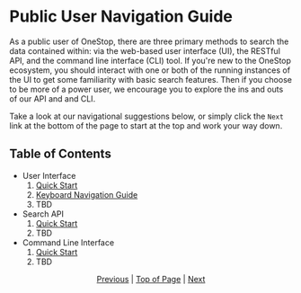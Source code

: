 # Public User Navigation Guide
As a public user of OneStop, there are three primary methods to search the data contained within: via the web-based user interface (UI), the RESTful API, and the command line interface (CLI) tool. If you're new to the OneStop ecosystem, you should interact with one or both of the running instances of the UI to get some familiarity with basic search features. Then if you choose to be more of a power user, we encourage you to explore the ins and outs of our API and and CLI.

Take a look at our navigational suggestions below, or simply click the `Next` link at the bottom of the page to start at the top and work your way down.

## Table of Contents
* User Interface
  1. [Quick Start](public-user/ui/quickstart)
  1. [Keyboard Navigation Guide](/public-user/ui/keyboard-navigation)
  1. TBD
* Search API
  1. [Quick Start](/public-user/api/quickstart)
  1. TBD
* Command Line Interface
  1. [Quick Start](/public-user/cli/quickstart)
  1. TBD

<div align="center"><a href="/">Previous</a> | <a href="#public-user-navigation-guide">Top of Page</a> | <a href="/public-user/ui/quickstart">Next</a></div>
